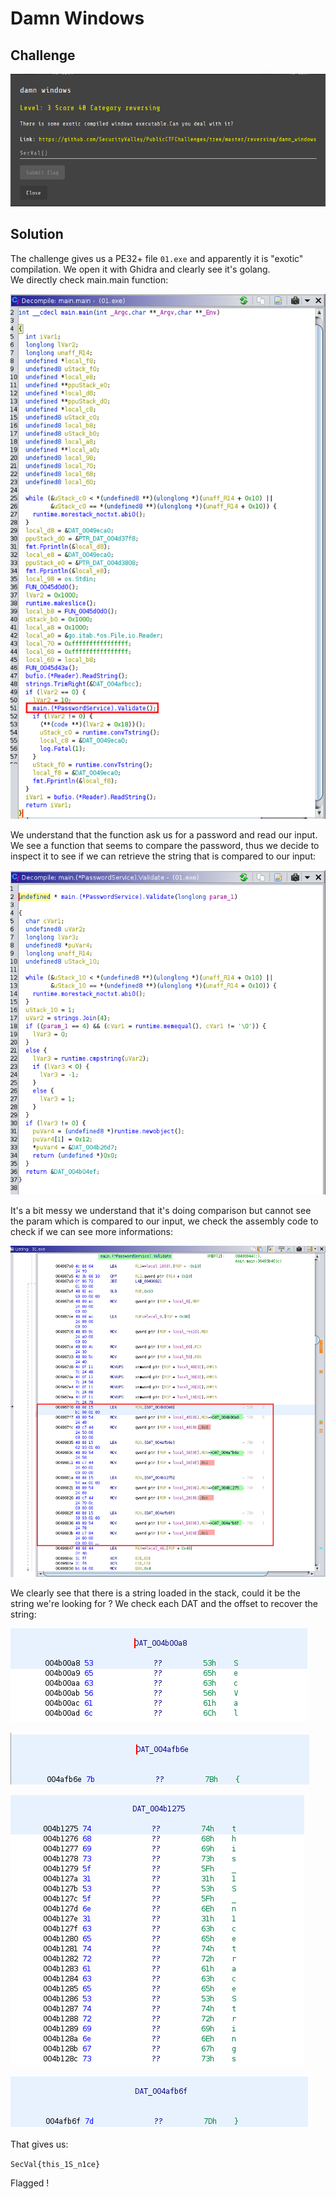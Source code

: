 # Damn Windows

## Challenge

![](../images/damn-windows.png)

## Solution

The challenge gives us a PE32+ file `01.exe` and apparently it is "exotic" compilation. We open it with Ghidra and clearly see it's golang. <br>
We directly check main.main function:

![](../images/damn-windows2.png)

We understand that the function ask us for a password and read our input. <br>We see a function that seems to compare the password, thus we decide to inspect it to see if we can retrieve the string that is compared to our input:

![](../images/damn-windows3.png)

It's a bit messy we understand that it's doing comparison but cannot see the param which is compared to our input, we check the assembly code to check if we can see more informations:

![](../images/damn-windows4.png)

We clearly see that there is a string loaded in the stack, could it be the string we're looking for ? We check each DAT and the offset to recover the string:

![](../images/damn-windows5.png)

![](../images/damn-windows6.png)

![](../images/damn-windows7.png)

![](../images/damn-windows8.png)

That gives us:

`SecVal{this_1S_n1ce}`

Flagged !
